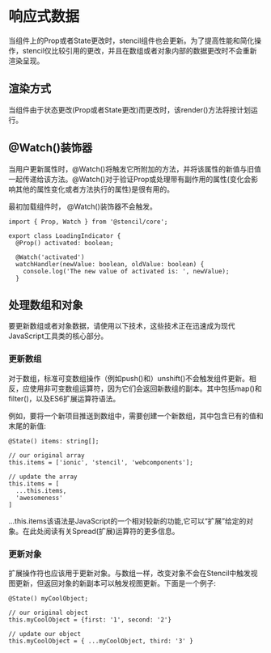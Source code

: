 # 响应式数据

当组件上的Prop或者State更改时，stencil组件也会更新。为了提高性能和简化操作，stencil仅比较引用的更改，并且在数组或者对象内部的数据更改时不会重新渲染呈现。

## 渲染方式

当组件由于状态更改(Prop或者State更改)而更改时，该render()方法将按计划运行。

## @Watch()装饰器

当用户更新属性时，@Watch()将触发它所附加的方法，并将该属性的新值与旧值一起传递给该方法。@Watch()对于验证Prop或处理带有副作用的属性(变化会影响其他的属性变化或者方法执行的属性)是很有用的。

最初加载组件时， @Watch()装饰器不会触发。

```
import { Prop, Watch } from '@stencil/core';

export class LoadingIndicator {
  @Prop() activated: boolean;

  @Watch('activated')
  watchHandler(newValue: boolean, oldValue: boolean) {
    console.log('The new value of activated is: ', newValue);
  }
```

## 处理数组和对象

要更新数组或者对象数据，请使用以下技术，这些技术正在迅速成为现代JavaScript工具类的核心部分。

### 更新数组

对于数组，标准可变数组操作（例如push()和）unshift()不会触发组件更新。相反，应使用非可变数组运算符，因为它们会返回新数组的副本。其中包括map()和filter()，以及ES6扩展运算符语法。

例如，要将一个新项目推送到数组中，需要创建一个新数组，其中包含已有的值和末尾的新值:

```
@State() items: string[];

// our original array
this.items = ['ionic', 'stencil', 'webcomponents'];

// update the array
this.items = [
  ...this.items,
  'awesomeness'
]
```

...this.items该语法是JavaScript的一个相对较新的功能,它可以“扩展”给定的对象。在此处阅读有关Spread(扩展)运算符的更多信息。

### 更新对象

扩展操作符也应该用于更新对象。与数组一样，改变对象不会在Stencil中触发视图更新，但返回对象的新副本可以触发视图更新。下面是一个例子:

```
@State() myCoolObject;

// our original object
this.myCoolObject = {first: '1', second: '2'}

// update our object
this.myCoolObject = { ...myCoolObject, third: '3' }
```